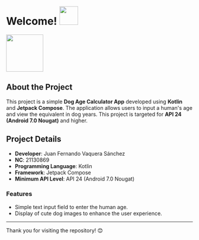 <h1>Welcome! <img src="https://user-images.githubusercontent.com/74038190/214644152-52f47eb3-5e31-4f47-8758-05c9468d5596.gif" width="50"></h1>

<img src="https://user-images.githubusercontent.com/74038190/212281763-e6ecd7ef-c4aa-45b6-a97c-f33f6bb592bd.gif" width="100">

## About the Project
This project is a simple **Dog Age Calculator App** developed using **Kotlin** and **Jetpack Compose**. The application allows users to input a human's age and view the equivalent in dog years. This project is targeted for **API 24 (Android 7.0 Nougat)** and higher.

## Project Details
- **Developer**: Juan Fernando Vaquera Sánchez
- **NC**: 21130869
- **Programming Language**: Kotlin
- **Framework**: Jetpack Compose
- **Minimum API Level**: API 24 (Android 7.0 Nougat)

### Features
- Simple text input field to enter the human age.
- Display of cute dog images to enhance the user experience.

---

Thank you for visiting the repository! 😊
